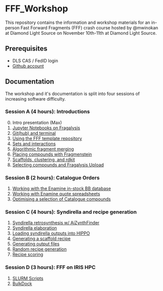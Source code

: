 # FFF_Workshop

This repository contains the information and workshop materials for an in-person Fast Forward Fragments (FFF) crash course hosted by @mwinokan at Diamond Light Source on November 10th-11th at Diamond Light Source.

## Prerequisites

- DLS CAS / FedID login
- [Github account](https:/github.com/signup)

## Documentation

The workshop and it's documentation is split into four sessions of increasing software difficulty.

### Session A (4 hours): Introductions

0. Intro presentation (Max)
1. [Jupyter Notebooks on Fragalysis](docs/A1_NOTEBOOKS.md)
2. [Git(hub) and terminal](docs/A2_GIT_AND_TERMINAL.md)
3. [Using the FFF template repository](docs/A3_FFF_TEMPLATE.md)
4. [Sets and interactions](docs/A4_SETS_INTERACTIONS.md)
5. [Algorithmic fragment merging](docs/A5_MERGING.md)
6. [Placing compounds with Fragmenstein](docs/A6_PLACEMENT.md)
7. [Scaffolds, clustering, and rdkit](docs/A7_CHEMINFORMATICS.md)
8. [Selecting compounds and Fragalysis Upload](docs/A8_SELECTIONS.md)

### Session B (2 hours): Catalogue Orders

1. [Working with the Enamine in-stock BB database](docs/B1_BB_QUOTE.md)
2. [Working with Enamine quote spreadsheets](docs/B2_REAL_QUOTE.md)
3. [Optimising a selection of Catalogue compounds](docs/B3_CATALOGUE_SELECT.md)

### Session C (4 hours): Syndirella and recipe generation

1. [Syndirella retrosynthesis w/ AiZynthFinder](docs/C1_RETROSYNTHESIS.md)
2. [Syndirella elaboration](docs/C2_ELABORATIONS.md)
3. [Loading syndirella outputs into HIPPO](docs/C3_LOAD_SYNDIRELLA.md)
4. [Generating a scaffold recipe](docs/C4_SCAFFOLD_RECIPE.md)
5. [Generating output files](docs/C5_RECIPE_OUTPUTS.md)
6. [Random recipe generation](docs/C6_RGEN.md)
7. [Recipe scoring](docs/C7_SCORING.md)

### Session D (3 hours): FFF on IRIS HPC

1. [SLURM Scripts](D1_SLURM.md)
2. [BulkDock](D2_BULKDOCK.md)
